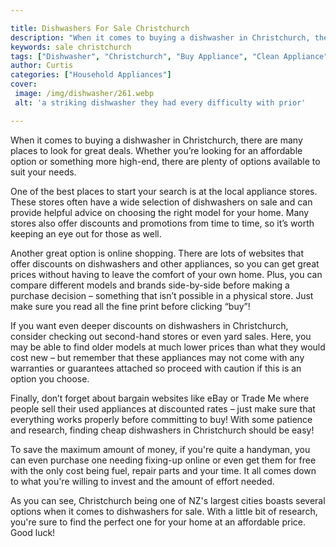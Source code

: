 ```yaml
---

title: Dishwashers For Sale Christchurch
description: "When it comes to buying a dishwasher in Christchurch, there are many places to look for great deals. Whether you’re looking for an...lets find out"
keywords: sale christchurch
tags: ["Dishwasher", "Christchurch", "Buy Appliance", "Clean Appliance"]
author: Curtis
categories: ["Household Appliances"]
cover: 
 image: /img/dishwasher/261.webp
 alt: 'a striking dishwasher they had every difficulty with prior'

---
```


When it comes to buying a dishwasher in Christchurch, there are many places to look for great deals. Whether you’re looking for an affordable option or something more high-end, there are plenty of options available to suit your needs.

One of the best places to start your search is at the local appliance stores. These stores often have a wide selection of dishwashers on sale and can provide helpful advice on choosing the right model for your home. Many stores also offer discounts and promotions from time to time, so it’s worth keeping an eye out for those as well.

Another great option is online shopping. There are lots of websites that offer discounts on dishwashers and other appliances, so you can get great prices without having to leave the comfort of your own home. Plus, you can compare different models and brands side-by-side before making a purchase decision – something that isn’t possible in a physical store. Just make sure you read all the fine print before clicking “buy”!

If you want even deeper discounts on dishwashers in Christchurch, consider checking out second-hand stores or even yard sales. Here, you may be able to find older models at much lower prices than what they would cost new – but remember that these appliances may not come with any warranties or guarantees attached so proceed with caution if this is an option you choose. 

Finally, don’t forget about bargain websites like eBay or Trade Me where people sell their used appliances at discounted rates – just make sure that everything works properly before committing to buy! With some patience and research, finding cheap dishwashers in Christchurch should be easy!

To save the maximum amount of money, if you're quite a handyman, you can even purchase one needing fixing-up online or even get them for free with the only cost being fuel, repair parts and your time. It all comes down to what you're willing to invest and the amount of effort needed. 

As you can see, Christchurch being one of NZ's largest cities boasts several options when it comes to dishwashers for sale. With a little bit of research, you're sure to find the perfect one for your home at an affordable price. Good luck!
